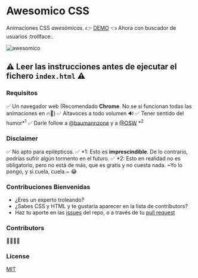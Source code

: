 # Awesomico CSS
Animaciones CSS _awesómicas_. 👉 [DEMO](https://baumannzone.github.io/awesomico-css/) 👈 Ahora con buscador de usuarios :trollface:.

![awesomico](assets/awesomico.gif)

## :warning: Leer las instrucciones antes de ejecutar el fichero `index.html` :warning:

### Requisitos
:white_check_mark: Un navegador web (Recomendado **Chrome**. No se si funcionan todas las animaciones en :fire:🦊)
:white_check_mark: Altavoces a todo volumen 🔊
:white_check_mark: Tener sentido del humor*<sup>1</sup>
:white_check_mark: Darle follow a [@baumannzone](https://twitter.com/baumannzone) y a [@OSW](https://twitter.com/os_weekends) *<sup>2</sup>

### Disclaimer
:white_check_mark: No apto para epilépticos.
:white_check_mark: \*1: Esto es **imprescindible**. De lo contrario, podrías sufrir algún tormento en el futuro.
:white_check_mark: \*2: Esto en realidad no es obligatorio, pero no está de más, que es gratis y no cuesta nada. ~Yo lo pongo, y si cuela, cuela.~ :joy:  

### Contribuciones Bienvenidas
- ¿Eres un experto troleando? 
- ¿Sabes CSS y HTML y te gustaría aparecer en la lista de contributors? 
- Haz tu aporte en las [issues](https://github.com/baumannzone/awesomico-css/issues) del repo, o a través de tu [pull request](https://github.com/baumannzone/awesomico-css/pulls)


### Contributors
🤔🤔🤔🤔


### License
[MIT](LICENSE)
